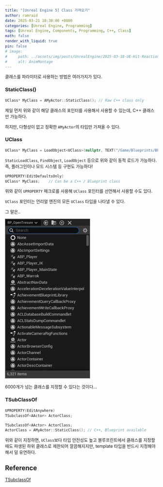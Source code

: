 ```yaml
---
title: "[Unreal Engine 5] Class 가져오기"
author: ramraid
date: 2025-03-21 10:30:00 +0800
categories: [Unreal Engine, Programming]
tags: [Unreal Engine, Components, Programming, C++, Class]
math: false
render_with_liquid: true
pin: false
# image:
#     path: ../assets/img/posts/UnrealEngine/2025-03-18-UE-Hit-Reaction-01.png
#     alt: AnimMontage
---
```


클래스를 파라미터로 사용하는 방법은 여러가지가 있다.

### StaticClass()

```cpp
UClass* MyClass = AMyActor::StaticClass(); // Raw C++ class only
```

제일 먼저 위와 같이 해당 클래스의 포인터를 사용해서 사용할 수 있는데, C++ 클래스만 가능하다.

하지만, 다형성이 없고 정확한 `AMyActor`의 타입만 가져올 수 있다.

### UClass

```cpp
UClass* MyClass = LoadObject<UClass>(nullptr, TEXT("/Game/Blueprints/BP_MyActor.BP_MyActor_C"));	// Can be a C++ / Blueprint class
```
`StaticLoadClass`, `FindObject`, `LoadObject` 등으로 위와 같이 동적 로드가 가능하다. 즉, 플러그인이나 모드 시스템 등 구현도 가능하다!

```cpp
UPROPERTY(EditDefaultsOnly)
UClass* MyClass;	// Can be a C++ / Blueprint class
```

위와 같이 `UPROPERTY` 매크로를 사용해 `UClass` 포인터를 선언해서 사용할 수도 있다.

`UClass` 포인터는 언리얼 엔진의 모든 `UClass` 타입을 나타낼 수 있다.

그 말은..

![UClass in Editor](../assets/img/posts/UnrealEngine/2025-03-21-UE-Get-Class.png)

6000개가 넘는 클래스를 지정할 수 있다는 것이다...

### TSubClassOf

```cpp
UPROPERTY(EditAnywhere)
TSubclassOf<AActor> ActorClass;
```

```cpp
TSubclassOf<AActor> ActorClass;
ActorClass = AMyActor::StaticClass(); // C++, Blueprint available
```

위와 같이 지정하면, `UClass`보다 타입 안전성도 높고 블루프린트에서 클래스를 지정할 때도 파생된 하위 클래스로 제한되어 깔끔해지지만, template 타입을 반드시 지정해야 해서 덜 유연하다.

## Reference

[TSubclassOf
](https://dev.epicgames.com/documentation/ko-kr/unreal-engine/typed-object-pointer-properties-in-unreal-engine)
